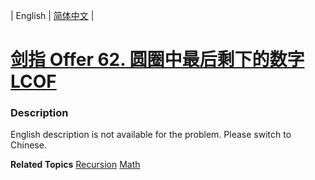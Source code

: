 | English | [简体中文](README.md) |

# [剑指 Offer 62. 圆圈中最后剩下的数字 LCOF](https://leetcode.cn/problems/yuan-quan-zhong-zui-hou-sheng-xia-de-shu-zi-lcof)
 ### Description
<p>English description is not available for the problem. Please switch to Chinese.</p>

**Related Topics**  [Recursion](https://leetcode.cn/tag/recursion) [Math](https://leetcode.cn/tag/math) 